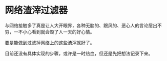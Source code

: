 # 网络渣滓过滤器

与网络接触多了真是让人大开眼界，各种无脑的、跟风的、恶心人的言论层出不穷，一不小心看到就会毁了人一天的好心情。

要是能做到过滤掉网络上的这些渣滓就好了。

目前还没有具体实现的步骤，或许是一时热血，但还是先把想法记录下来。
